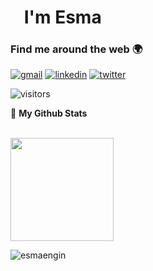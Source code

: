 
<h1><img src="https://media.giphy.com/media/hvRJCLFzcasrR4ia7z/giphy.gif" width="15px"> I'm Esma</h1>

### Find me around the web 🌍
[![gmail](https://img.icons8.com/color/48/000000/gmail-new.png)](mailto:esmaengin91@gmail.com)
[![linkedin](https://img.icons8.com/office/40/000000/linkedin.png)](https://www.linkedin.com/in/esmaengin/) 
[![twitter](https://img.icons8.com/office/40/000000/twitter.png)](https://twitter.com/esmengn)


![visitors](https://img.shields.io/badge/dynamic/json?color=informational&label=Profile%20views&query=value&url=https%3A%2F%2Fapi.countapi.xyz%2Fhit%2Fesmaengin.esmanegin%2Freadme)
<br />

<summary>🌱 <b>My Github Stats</b></summary>
  <br />
  <p align="left">
    <img height="140"
      <a href="https://github.com/esmaengin"><img src="https://github-readme-stats.vercel.app/api?username=esmaengin&count_private=true" height="165" /></a> <p> 

  <img src="https://github-readme-stats.vercel.app/api/top-langs?username=esmaengin&show_icons=true&locale=en&layout=compact" alt="esmaengin" />

</p>
  </p>


<!--
**esmaengin/esmaengin** is a ✨ _special_ ✨ repository because its `README.md` (this file) appears on your GitHub profile.

Here are some ideas to get you started:

- 🔭 I’m currently working on ...
- 🌱 I’m currently learning ...
- 👯 I’m looking to collaborate on ...
- 🤔 I’m looking for help with ...
- 💬 Ask me about ...
- 📫 How to reach me: ...
- 😄 Pronouns: ...
- ⚡ Fun fact: ...
-->
